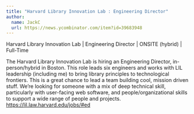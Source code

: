 ```yaml
---
title: "Harvard Library Innovation Lab : Engineering Director"
author:
  name: JackC
  url: https://news.ycombinator.com/item?id=39683948
---
```

Harvard Library Innovation Lab | Engineering Director | ONSITE (hybrid) | Full-Time

The Harvard Library Innovation Lab is hiring an Engineering Director, in-person&#x2F;hybrid in Boston. This role leads six engineers and works with LIL leadership (including me) to bring library principles to technological frontiers. This is a great chance to lead a team building cool, mission driven stuff. We’re looking for someone with a mix of deep technical skill, particularly with user-facing web software, and people&#x2F;organizational skills to support a wide range of people and projects. <a href="https:&#x2F;&#x2F;lil.law.harvard.edu&#x2F;jobs&#x2F;#ed" rel="nofollow">https:&#x2F;&#x2F;lil.law.harvard.edu&#x2F;jobs&#x2F;#ed</a>
